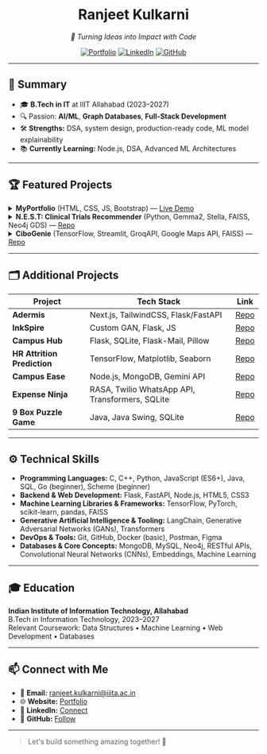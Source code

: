 <!--
  ____  _           _      _            _   _      _ _ 
 |  _ \(_)_ __   __| | ___| |_ ___  ___| |_(_) ___| (_)
 | |_) | | '_ \ / _` |/ _ \ __/ _ \/ __| __| |/ __| | |
 |  _ <| | | | | (_| |  __/ ||  __/ (__| |_| | (__| | |
 |_| \_\_|_| |_|\__,_|\___|\__\___|\___|\__|_|\___|_|_|

  Your All-in-One AI/ML & Full-Stack Showcase
-->

<div align="center">
  <h1>Ranjeet Kulkarni</h1>
  <p><em>🚀 Turning Ideas into Impact with Code</em></p>
  <p>
    <a href="https://v0-portfolio-alpha-one-85.vercel.app/"><img src="https://img.shields.io/badge/Portfolio-Visit-blue?style=flat-square&logo=google-chrome" alt="Portfolio"/></a>
    <a href="https://www.linkedin.com/in/ranjeet-kulkarni-b2361627a/"><img src="https://img.shields.io/badge/LinkedIn-Connect-blue?style=flat-square&logo=linkedin" alt="LinkedIn"/></a>
    <a href="https://github.com/ranjeetkulkarni"><img src="https://img.shields.io/badge/GitHub-Follow-black?style=flat-square&logo=github" alt="GitHub"/></a>
  </p>
</div>

---

## 🌟 Summary
- 🎓 **B.Tech in IT** at IIIT Allahabad (2023–2027)
- 🔍 Passion: **AI/ML**, **Graph Databases**, **Full-Stack Development**
- 🛠️ **Strengths:** DSA, system design, production-ready code, ML model explainability
- 📚 **Currently Learning:** Node.js, DSA, Advanced ML Architectures

---

## 🏆 Featured Projects

<details>
<summary><strong>MyPortfolio</strong> (HTML, CSS, JS, Bootstrap) &mdash; <a href="https://v0-portfolio-alpha-one-85.vercel.app/">Live Demo</a></summary>

> A pixel-perfect, fully responsive portfolio with SEO optimizations, smooth animations, and performance best practices.

</details>

<details>
<summary><strong>N.E.S.T: Clinical Trials Recommender</strong> (Python, Gemma2, Stella, FAISS, Neo4j GDS) &mdash; <a href="https://github.com/ranjeetkulkarni/AI-KnowledgeGraph-ClinicalTrialRecommender">Repo</a></summary>

- Processed **450K** clinical trial records into structured relationships using **Gemma2**.
- Generated embeddings with **Stella 1.5B** & built a **FAISS** index for 0.8+ cosine similarity deduplication.
- Designed a **Neo4j** knowledge graph and recommendation engine (Jaccard similarity) with top-10 trial suggestions.

</details>

<details>
<summary><strong>CiboGenie</strong> (TensorFlow, Streamlit, GroqAPI, Google Maps API, FAISS) &mdash; <a href="https://github.com/ranjeetkulkarni/CiboGenie">Repo</a></summary>

- Unified multi-source data (PDF, Wikipedia, Google) for food ingredient analysis and healthier substitute suggestions.
- Integrated geolocation-based store recommendations with interactive maps (Folium).
- Achieved fast semantic search with **FAISS** and **SentenceTransformers** embeddings.

</details>

---

## 🗂️ Additional Projects

| Project                   | Tech Stack                                       | Link                                                     |
|---------------------------|--------------------------------------------------|----------------------------------------------------------|
| **Adermis**               | Next.js, TailwindCSS, Flask/FastAPI              | [Repo](https://github.com/ranjeetkulkarni/Adermis)       |
| **InkSpire**              | Custom GAN, Flask, JS                            | [Repo](https://github.com/ranjeetkulkarni/InkSpire)      |
| **Campus Hub**            | Flask, SQLite, Flask-Mail, Pillow                | [Repo](https://github.com/ranjeetkulkarni/Campus-Hub)    |
| **HR Attrition Prediction** | TensorFlow, Matplotlib, Seaborn                 | [Repo](https://github.com/ranjeetkulkarni/HR_Attrition)  |
| **Campus Ease**           | Node.js, MongoDB, Gemini API                     | [Repo](https://github.com/ranjeetkulkarni/Campus-Ease)   |
| **Expense Ninja**         | RASA, Twilio WhatsApp API, Transformers, SQLite  | [Repo](https://github.com/ranjeetkulkarni/ExpenseNinja)  |
| **9 Box Puzzle Game**     | Java, Java Swing, SQLite                         | [Repo](https://github.com/ranjeetkulkarni/9-box-puzzle)  |

---

## ⚙️ Technical Skills

- **Programming Languages:** C, C++, Python, JavaScript (ES6+), Java, SQL, Go (beginner), Scheme (beginner)
- **Backend & Web Development:** Flask, FastAPI, Node.js, HTML5, CSS3
- **Machine Learning Libraries & Frameworks:** TensorFlow, PyTorch, scikit-learn, pandas, FAISS
- **Generative Artificial Intelligence & Tooling:** LangChain, Generative Adversarial Networks (GANs), Transformers
- **DevOps & Tools:** Git, GitHub, Docker (basic), Postman, Figma
- **Databases & Core Concepts:** MongoDB, MySQL, Neo4j, RESTful APIs, Convolutional Neural Networks (CNNs), Embeddings, Machine Learning

---

## 🎓 Education

**Indian Institute of Information Technology, Allahabad**  
B.Tech in Information Technology, 2023–2027  
Relevant Coursework: Data Structures • Machine Learning • Web Development • Databases

---

## 📫 Connect with Me

- 📧 **Email:** ranjeet.kulkarni@iiita.ac.in  
- 🌐 **Website:** [Portfolio](https://v0-portfolio-alpha-one-85.vercel.app/)  
- 🤝 **LinkedIn:** [Connect](https://www.linkedin.com/in/ranjeet-kulkarni-b2361627a/)  
- 📂 **GitHub:** [Follow](https://github.com/ranjeetkulkarni)

---

> Let's build something amazing together! 🚀
